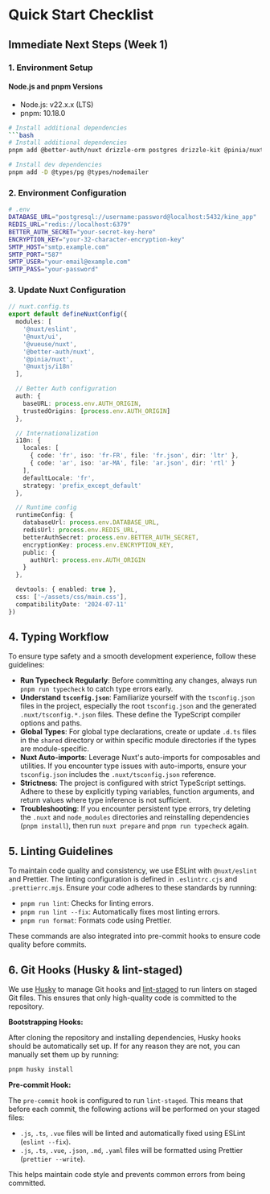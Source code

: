 # Quick Start Checklist

## Immediate Next Steps (Week 1)

### 1. Environment Setup

#### Node.js and pnpm Versions

- Node.js: v22.x.x (LTS)
- pnpm: 10.18.0

````bash
# Install additional dependencies
```bash
# Install additional dependencies
pnpm add @better-auth/nuxt drizzle-orm postgres drizzle-kit @pinia/nuxt @nuxtjs/i18n redis pdf-lib nodemailer

# Install dev dependencies
pnpm add -D @types/pg @types/nodemailer
````

### 2. Environment Configuration

```bash
# .env
DATABASE_URL="postgresql://username:password@localhost:5432/kine_app"
REDIS_URL="redis://localhost:6379"
BETTER_AUTH_SECRET="your-secret-key-here"
ENCRYPTION_KEY="your-32-character-encryption-key"
SMTP_HOST="smtp.example.com"
SMTP_PORT="587"
SMTP_USER="your-email@example.com"
SMTP_PASS="your-password"
```

### 3. Update Nuxt Configuration

```typescript
// nuxt.config.ts
export default defineNuxtConfig({
  modules: [
    '@nuxt/eslint',
    '@nuxt/ui',
    '@vueuse/nuxt',
    '@better-auth/nuxt',
    '@pinia/nuxt',
    '@nuxtjs/i18n'
  ],

  // Better Auth configuration
  auth: {
    baseURL: process.env.AUTH_ORIGIN,
    trustedOrigins: [process.env.AUTH_ORIGIN]
  },

  // Internationalization
  i18n: {
    locales: [
      { code: 'fr', iso: 'fr-FR', file: 'fr.json', dir: 'ltr' },
      { code: 'ar', iso: 'ar-MA', file: 'ar.json', dir: 'rtl' }
    ],
    defaultLocale: 'fr',
    strategy: 'prefix_except_default'
  },

  // Runtime config
  runtimeConfig: {
    databaseUrl: process.env.DATABASE_URL,
    redisUrl: process.env.REDIS_URL,
    betterAuthSecret: process.env.BETTER_AUTH_SECRET,
    encryptionKey: process.env.ENCRYPTION_KEY,
    public: {
      authUrl: process.env.AUTH_ORIGIN
    }
  },

  devtools: { enabled: true },
  css: ['~/assets/css/main.css'],
  compatibilityDate: '2024-07-11'
})
```

## 4. Typing Workflow

To ensure type safety and a smooth development experience, follow these guidelines:

- **Run Typecheck Regularly**: Before committing any changes, always run `pnpm run typecheck` to catch type errors early.
- **Understand `tsconfig.json`**: Familiarize yourself with the `tsconfig.json` files in the project, especially the root `tsconfig.json` and the generated `.nuxt/tsconfig.*.json` files. These define the TypeScript compiler options and paths.
- **Global Types**: For global type declarations, create or update `.d.ts` files in the `shared` directory or within specific module directories if the types are module-specific.
- **Nuxt Auto-imports**: Leverage Nuxt's auto-imports for composables and utilities. If you encounter type issues with auto-imports, ensure your `tsconfig.json` includes the `.nuxt/tsconfig.json` reference.
- **Strictness**: The project is configured with strict TypeScript settings. Adhere to these by explicitly typing variables, function arguments, and return values where type inference is not sufficient.
- **Troubleshooting**: If you encounter persistent type errors, try deleting the `.nuxt` and `node_modules` directories and reinstalling dependencies (`pnpm install`), then run `nuxt prepare` and `pnpm run typecheck` again.

## 5. Linting Guidelines

To maintain code quality and consistency, we use ESLint with `@nuxt/eslint` and Prettier. The linting configuration is defined in `.eslintrc.cjs` and `.prettierrc.mjs`. Ensure your code adheres to these standards by running:

- `pnpm run lint`: Checks for linting errors.
- `pnpm run lint --fix`: Automatically fixes most linting errors.
- `pnpm run format`: Formats code using Prettier.

These commands are also integrated into pre-commit hooks to ensure code quality before commits.

## 6. Git Hooks (Husky & lint-staged)

We use [Husky](https://typicode.github.io/husky/) to manage Git hooks and [lint-staged](https://github.com/okonet/lint-staged) to run linters on staged Git files. This ensures that only high-quality code is committed to the repository.

**Bootstrapping Hooks:**

After cloning the repository and installing dependencies, Husky hooks should be automatically set up. If for any reason they are not, you can manually set them up by running:

```bash
pnpm husky install
```

**Pre-commit Hook:**

The `pre-commit` hook is configured to run `lint-staged`. This means that before each commit, the following actions will be performed on your staged files:

- `.js`, `.ts`, `.vue` files will be linted and automatically fixed using ESLint (`eslint --fix`).
- `.js`, `.ts`, `.vue`, `.json`, `.md`, `.yaml` files will be formatted using Prettier (`prettier --write`).

This helps maintain code style and prevents common errors from being committed.
